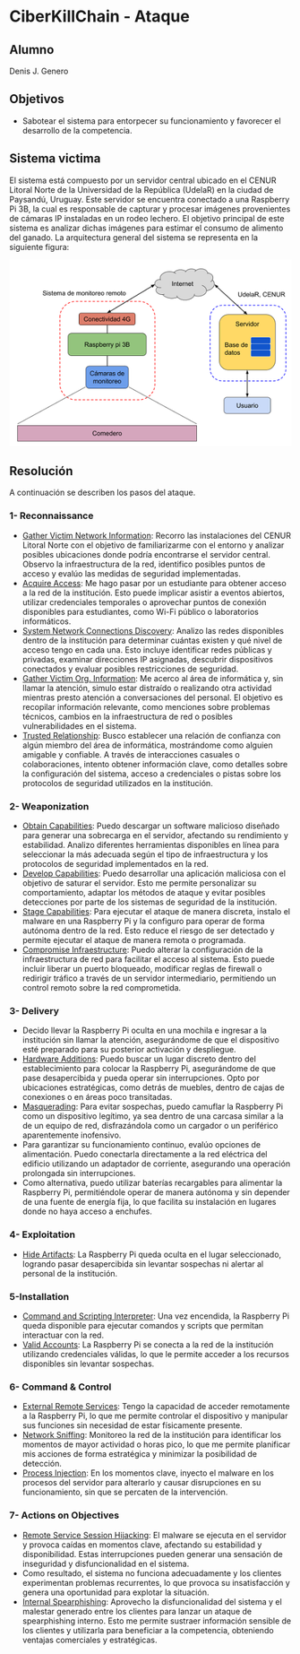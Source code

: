 # CiberKillChain - Ataque
## Alumno
Denis J. Genero
## Objetivos
- Sabotear el sistema para entorpecer su funcionamiento y favorecer el desarrollo de la competencia.

## Sistema victima
El sistema está compuesto por un servidor central ubicado en el CENUR Litoral Norte de la Universidad de la República (UdelaR) en la ciudad de Paysandú, Uruguay. Este servidor se encuentra conectado a una Raspberry Pi 3B, la cual es responsable de capturar y procesar imágenes provenientes de cámaras IP instaladas en un rodeo lechero. El objetivo principal de este sistema es analizar dichas imágenes para estimar el consumo de alimento del ganado. La arquitectura general del sistema se representa en la siguiente figura:

![Figura 1](Imagenes/Figura1.png)

## Resolución
A continuación se describen los pasos del ataque.

### 1- Reconnaissance
- [Gather Victim Network Information](https://attack.mitre.org/techniques/T1592/): Recorro las instalaciones del CENUR Litoral Norte con el objetivo de familiarizarme con el entorno y analizar posibles ubicaciones donde podría encontrarse el servidor central. Observo la infraestructura de la red, identifico posibles puntos de acceso y evalúo las medidas de seguridad implementadas.
- [Acquire Access](https://attack.mitre.org/techniques/T1650/): Me hago pasar por un estudiante para obtener acceso a la red de la institución. Esto puede implicar asistir a eventos abiertos, utilizar credenciales temporales o aprovechar puntos de conexión disponibles para estudiantes, como Wi-Fi público o laboratorios informáticos.
- [System Network Connections Discovery](https://attack.mitre.org/techniques/T1049/): Analizo las redes disponibles dentro de la institución para determinar cuántas existen y qué nivel de acceso tengo en cada una. Esto incluye identificar redes públicas y privadas, examinar direcciones IP asignadas, descubrir dispositivos conectados y evaluar posibles restricciones de seguridad.
- [Gather Victim Org. Information](https://attack.mitre.org/techniques/T1591/): Me acerco al área de informática y, sin llamar la atención, simulo estar distraído o realizando otra actividad mientras presto atención a conversaciones del personal. El objetivo es recopilar información relevante, como menciones sobre problemas técnicos, cambios en la infraestructura de red o posibles vulnerabilidades en el sistema.
- [Trusted Relationship](https://attack.mitre.org/techniques/T1199/): Busco establecer una relación de confianza con algún miembro del área de informática, mostrándome como alguien amigable y confiable. A través de interacciones casuales o colaboraciones, intento obtener información clave, como detalles sobre la configuración del sistema, acceso a credenciales o pistas sobre los protocolos de seguridad utilizados en la institución.

### 2- Weaponization
- [Obtain Capabilities](https://attack.mitre.org/techniques/T1588/): Puedo descargar un software malicioso diseñado para generar una sobrecarga en el servidor, afectando su rendimiento y estabilidad. Analizo diferentes herramientas disponibles en línea para seleccionar la más adecuada según el tipo de infraestructura y los protocolos de seguridad implementados en la red.
- [Develop Capabilities](https://attack.mitre.org/techniques/T1587/): Puedo desarrollar una aplicación maliciosa con el objetivo de saturar el servidor. Esto me permite personalizar su comportamiento, adaptar los métodos de ataque y evitar posibles detecciones por parte de los sistemas de seguridad de la institución.
- [Stage Capabilities](https://attack.mitre.org/techniques/T1608/): Para ejecutar el ataque de manera discreta, instalo el malware en una Raspberry Pi y la configuro para operar de forma autónoma dentro de la red. Esto reduce el riesgo de ser detectado y permite ejecutar el ataque de manera remota o programada.
- [Compromise Infraestructure](https://attack.mitre.org/techniques/T1584/): Puedo alterar la configuración de la infraestructura de red para facilitar el acceso al sistema. Esto puede incluir liberar un puerto bloqueado, modificar reglas de firewall o redirigir tráfico a través de un servidor intermediario, permitiendo un control remoto sobre la red comprometida.



### 3- Delivery
- Decido llevar la Raspberry Pi oculta en una mochila e ingresar a la institución sin llamar la atención, asegurándome de que el dispositivo esté preparado para su posterior activación y despliegue.
- [Hardware Additions](https://attack.mitre.org/techniques/T1200/): Puedo buscar un lugar discreto dentro del establecimiento para colocar la Raspberry Pi, asegurándome de que pase desapercibida y pueda operar sin interrupciones. Opto por ubicaciones estratégicas, como detrás de muebles, dentro de cajas de conexiones o en áreas poco transitadas.
- [Masquerading](https://attack.mitre.org/techniques/T1036/): Para evitar sospechas, puedo camuflar la Raspberry Pi como un dispositivo legítimo, ya sea dentro de una carcasa similar a la de un equipo de red, disfrazándola como un cargador o un periférico aparentemente inofensivo.
- Para garantizar su funcionamiento continuo, evalúo opciones de alimentación. Puedo conectarla directamente a la red eléctrica del edificio utilizando un adaptador de corriente, asegurando una operación prolongada sin interrupciones.
- Como alternativa, puedo utilizar baterías recargables para alimentar la Raspberry Pi, permitiéndole operar de manera autónoma y sin depender de una fuente de energía fija, lo que facilita su instalación en lugares donde no haya acceso a enchufes.

### 4- Exploitation
- [Hide Artifacts](https://attack.mitre.org/techniques/T1564/): La Raspberry Pi queda oculta en el lugar seleccionado, logrando pasar desapercibida sin levantar sospechas ni alertar al personal de la institución.


### 5-Installation
- [Command and Scripting Interpreter](https://attack.mitre.org/techniques/T1059/): Una vez encendida, la Raspberry Pi queda disponible para ejecutar comandos y scripts que permitan interactuar con la red.
- [Valid Accounts](https://attack.mitre.org/techniques/T1078/): La Raspberry Pi se conecta a la red de la institución utilizando credenciales válidas, lo que le permite acceder a los recursos disponibles sin levantar sospechas.

### 6- Command & Control
- [External Remote Services](https://attack.mitre.org/techniques/T1133/): Tengo la capacidad de acceder remotamente a la Raspberry Pi, lo que me permite controlar el dispositivo y manipular sus funciones sin necesidad de estar físicamente presente.
- [Network Sniffing](https://attack.mitre.org/techniques/T1040/): Monitoreo la red de la institución para identificar los momentos de mayor actividad o horas pico, lo que me permite planificar mis acciones de forma estratégica y minimizar la posibilidad de detección.
- [Process Injection](https://attack.mitre.org/techniques/T1055/): En los momentos clave, inyecto el malware en los procesos del servidor para alterarlo y causar disrupciones en su funcionamiento, sin que se percaten de la intervención.


### 7- Actions on Objectives
- [Remote Service Session Hijacking](https://attack.mitre.org/techniques/T1563/): El malware se ejecuta en el servidor y provoca caídas en momentos clave, afectando su estabilidad y disponibilidad. Estas interrupciones pueden generar una sensación de inseguridad y disfuncionalidad en el sistema.
- Como resultado, el sistema no funciona adecuadamente y los clientes experimentan problemas recurrentes, lo que provoca su insatisfacción y genera una oportunidad para explotar la situación.
- [Internal Spearphishing](https://attack.mitre.org/techniques/T1534/): Aprovecho la disfuncionalidad del sistema y el malestar generado entre los clientes para lanzar un ataque de spearphishing interno. Esto me permite sustraer información sensible de los clientes y utilizarla para beneficiar a la competencia, obteniendo ventajas comerciales y estratégicas.